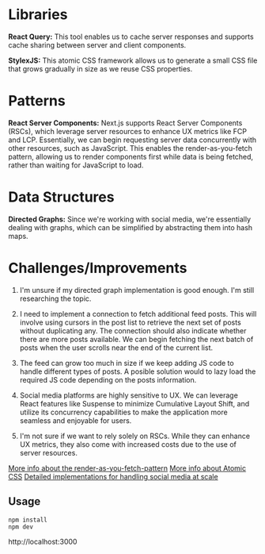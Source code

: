 # Libraries

**React Query:** This tool enables us to cache server responses and supports cache sharing between server and client components.

**StylexJS:** This atomic CSS framework allows us to generate a small CSS file that grows gradually in size as we reuse CSS properties.

# Patterns

**React Server Components:** Next.js supports React Server Components (RSCs), which leverage server resources to enhance UX metrics like FCP and LCP. Essentially, we can begin requesting server data concurrently with other resources, such as JavaScript. This enables the render-as-you-fetch pattern, allowing us to render components first while data is being fetched, rather than waiting for JavaScript to load.

# Data Structures

**Directed Graphs:** Since we're working with social media, we're essentially dealing with graphs, which can be simplified by abstracting them into hash maps.

# Challenges/Improvements

1. I'm unsure if my directed graph implementation is good enough. I'm still researching the topic.

2. I need to implement a connection to fetch additional feed posts. This will involve using cursors in the post list to retrieve the next set of posts without duplicating any. The connection should also indicate whether there are more posts available. We can begin fetching the next batch of posts when the user scrolls near the end of the current list.

3. The feed can grow too much in size if we keep adding JS code to handle different types of posts. A posible solution would to lazy load the required JS code depending on the posts information.

4. Social media platforms are highly sensitive to UX. We can leverage React features like Suspense to minimize Cumulative Layout Shift, and utilize its concurrency capabilities to make the application more seamless and enjoyable for users.

5. I'm not sure if we want to rely solely on RSCs. While they can enhance UX metrics, they also come with increased costs due to the use of server resources.

[More info about the render-as-you-fetch-pattern](https://www.youtube.com/watch?v=Tl0S7QkxFE4)
[More info about Atomic CSS](https://www.youtube.com/watch?v=9JZHodNR184)
[Detailed implementations for handling social media at scale](https://www.youtube.com/watch?v=KT3XKDBZW7M)

## Usage

```
npm install
npm dev
```

http://localhost:3000

